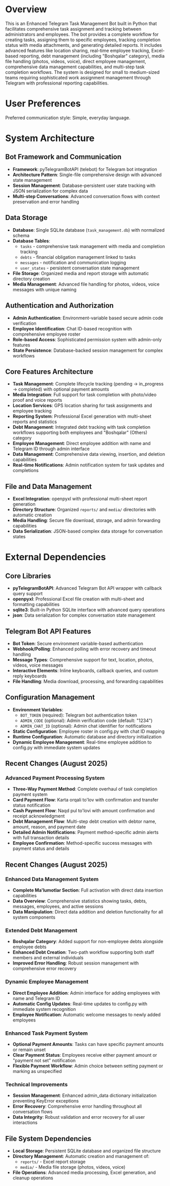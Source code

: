 # Overview

This is an Enhanced Telegram Task Management Bot built in Python that facilitates comprehensive task assignment and tracking between administrators and employees. The bot provides a complete workflow for creating tasks, assigning them to specific employees, tracking completion status with media attachments, and generating detailed reports. It includes advanced features like location sharing, real-time employee tracking, Excel-based reporting, debt management (including "Boshqalar" category), media file handling (photos, videos, voice), direct employee management, comprehensive data management capabilities, and multi-step task completion workflows. The system is designed for small to medium-sized teams requiring sophisticated work assignment management through Telegram with professional reporting capabilities.

# User Preferences

Preferred communication style: Simple, everyday language.

# System Architecture

## Bot Framework and Communication
- **Framework**: pyTelegramBotAPI (telebot) for Telegram bot integration
- **Architecture Pattern**: Single-file comprehensive design with advanced state management
- **Session Management**: Database-persistent user state tracking with JSON serialization for complex data
- **Multi-step Conversations**: Advanced conversation flows with context preservation and error handling

## Data Storage
- **Database**: Single SQLite database (`task_management.db`) with normalized schema
- **Database Tables**: 
  - `tasks` - comprehensive task management with media and completion tracking
  - `debts` - financial obligation management linked to tasks
  - `messages` - notification and communication logging
  - `user_states` - persistent conversation state management
- **File Storage**: Organized media and report storage with automatic directory creation
- **Media Management**: Advanced file handling for photos, videos, voice messages with unique naming

## Authentication and Authorization
- **Admin Authentication**: Environment-variable based secure admin code verification
- **Employee Identification**: Chat ID-based recognition with comprehensive employee roster
- **Role-based Access**: Sophisticated permission system with admin-only features
- **State Persistence**: Database-backed session management for complex workflows

## Core Features Architecture
- **Task Management**: Complete lifecycle tracking (pending → in_progress → completed) with optional payment amounts
- **Media Integration**: Full support for task completion with photo/video proof and voice reports
- **Location Services**: GPS location sharing for task assignments and employee tracking
- **Reporting System**: Professional Excel generation with multi-sheet reports and statistics
- **Debt Management**: Integrated debt tracking with task completion workflows supporting both employees and "Boshqalar" (Others) category
- **Employee Management**: Direct employee addition with name and Telegram ID through admin interface
- **Data Management**: Comprehensive data viewing, insertion, and deletion capabilities
- **Real-time Notifications**: Admin notification system for task updates and completions

## File and Data Management
- **Excel Integration**: openpyxl with professional multi-sheet report generation
- **Directory Structure**: Organized `reports/` and `media/` directories with automatic creation
- **Media Handling**: Secure file download, storage, and admin forwarding capabilities
- **Data Serialization**: JSON-based complex data storage for conversation states

# External Dependencies

## Core Libraries
- **pyTelegramBotAPI**: Advanced Telegram Bot API wrapper with callback query support
- **openpyxl**: Professional Excel file creation with multi-sheet and formatting capabilities
- **sqlite3**: Built-in Python SQLite interface with advanced query operations
- **json**: Data serialization for complex conversation state management

## Telegram Bot API Features
- **Bot Token**: Secure environment variable-based authentication
- **Webhook/Polling**: Enhanced polling with error recovery and timeout handling
- **Message Types**: Comprehensive support for text, location, photos, videos, voice messages
- **Interactive Elements**: Inline keyboards, callback queries, and custom reply keyboards
- **File Handling**: Media download, processing, and forwarding capabilities

## Configuration Management
- **Environment Variables**: 
  - `BOT_TOKEN` (required): Telegram bot authentication token
  - `ADMIN_CODE` (optional): Admin verification code (default: "1234")
  - `ADMIN_CHAT_ID` (optional): Admin chat identifier for notifications
- **Static Configuration**: Employee roster in config.py with chat ID mapping
- **Runtime Configuration**: Automatic database and directory initialization
- **Dynamic Employee Management**: Real-time employee addition to config.py with immediate system updates

## Recent Changes (August 2025)

### Advanced Payment Processing System
- **Three-Way Payment Method**: Complete overhaul of task completion payment system
- **Card Payment Flow**: Karta orqali to'lov with confirmation and transfer status notification
- **Cash Payment Flow**: Naqd pul to'lovi with amount confirmation and receipt acknowledgment
- **Debt Management Flow**: Multi-step debt creation with debtor name, amount, reason, and payment date
- **Detailed Admin Notifications**: Payment method-specific admin alerts with full transaction details
- **Employee Confirmation**: Method-specific success messages with payment status and details

## Recent Changes (August 2025)

### Enhanced Data Management System
- **Complete Ma'lumotlar Section**: Full activation with direct data insertion capabilities
- **Data Overview**: Comprehensive statistics showing tasks, debts, messages, employees, and active sessions
- **Data Manipulation**: Direct data addition and deletion functionality for all system components

### Extended Debt Management
- **Boshqalar Category**: Added support for non-employee debts alongside employee debts
- **Enhanced Debt Creation**: Two-path workflow supporting both staff members and external individuals
- **Improved Error Handling**: Robust session management with comprehensive error recovery

### Dynamic Employee Management
- **Direct Employee Addition**: Admin interface for adding employees with name and Telegram ID
- **Automatic Config Updates**: Real-time updates to config.py with immediate system recognition
- **Employee Notification**: Automatic welcome messages to newly added employees

### Enhanced Task Payment System
- **Optional Payment Amounts**: Tasks can have specific payment amounts or remain unset
- **Clear Payment Status**: Employees receive either payment amount or "payment not set" notification
- **Flexible Payment Workflow**: Admin choice between setting payment or marking as unspecified

### Technical Improvements
- **Session Management**: Enhanced admin_data dictionary initialization preventing KeyError exceptions
- **Error Recovery**: Comprehensive error handling throughout all conversation flows
- **Data Integrity**: Robust validation and error recovery for all user interactions

## File System Dependencies
- **Local Storage**: Persistent SQLite database and organized file structure
- **Directory Management**: Automatic creation and management of:
  - `reports/` - Excel report storage
  - `media/` - Media file storage (photos, videos, voice)
- **File Operations**: Advanced media processing, Excel generation, and cleanup operations